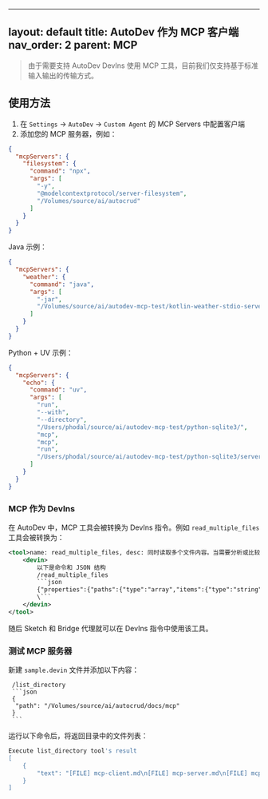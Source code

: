 

---
layout: default
title: AutoDev 作为 MCP 客户端
nav_order: 2
parent: MCP
---

> 由于需要支持 AutoDev DevIns 使用 MCP 工具，目前我们仅支持基于标准输入输出的传输方式。

## 使用方法

1. 在 `Settings` → `AutoDev` → `Custom Agent` 的 MCP Servers 中配置客户端
2. 添加您的 MCP 服务器，例如：

```json
{
  "mcpServers": {
    "filesystem": {
      "command": "npx",
      "args": [
        "-y",
        "@modelcontextprotocol/server-filesystem",
        "/Volumes/source/ai/autocrud"
      ]
    }
  }
}
```

Java 示例：

```json
{
  "mcpServers": {
    "weather": {
      "command": "java",
      "args": [
        "-jar",
        "/Volumes/source/ai/autodev-mcp-test/kotlin-weather-stdio-server/build/libs/weather-stdio-server-0.1.0-all.jar"
      ]
    }
  }
}
```

Python + UV 示例：

```json
{
  "mcpServers": {
    "echo": {
      "command": "uv",
      "args": [
        "run",
        "--with",
        "--directory",
        "/Users/phodal/source/ai/autodev-mcp-test/python-sqlite3/",
        "mcp",
        "mcp",
        "run",
        "/Users/phodal/source/ai/autodev-mcp-test/python-sqlite3/server.py"
      ]
    }
  }
}
```

### MCP 作为 DevIns

在 AutoDev 中，MCP 工具会被转换为 DevIns 指令。例如 `read_multiple_files` 工具会被转换为：

```xml
<tool>name: read_multiple_files, desc: 同时读取多个文件内容。当需要分析或比较多个文件时，这比逐个读取更高效。每个文件内容将与其路径一起返回。单个文件读取失败不会中断整个操作。仅在允许的目录内有效。, example:
    <devin>
        以下是命令和 JSON 结构
        /read_multiple_files
        ```json
        {"properties":{"paths":{"type":"array","items":{"type":"string"}}},"required":["paths"]}
        \```
    </devin>
</tool>
```

随后 Sketch 和 Bridge 代理就可以在 DevIns 指令中使用该工具。

### 测试 MCP 服务器

新建 `sample.devin` 文件并添加以下内容：

     /list_directory
     ```json
     {
      "path": "/Volumes/source/ai/autocrud/docs/mcp"
     }
     ```

运行以下命令后，将返回目录中的文件列表：

```bash
Execute list_directory tool's result
[
    {
        "text": "[FILE] mcp-client.md\n[FILE] mcp-server.md\n[FILE] mcp.md"
    }
]
```